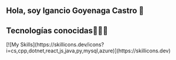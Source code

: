 ## Hola, soy Igancio Goyenaga Castro 👋


<h2>Tecnologías conocidas👨🏻‍💻</h2>
[![My Skills](https://skillicons.dev/icons?i=cs,cpp,dotnet,react,js,java,py,mysql,azure)](https://skillicons.dev)




<!--
**NachoGoyenaga/NachoGoyenaga** is a ✨ _special_ ✨ repository because its `README.md` (this file) appears on your GitHub profile.

Here are some ideas to get you started:

- 🔭 I’m currently working on ...
- 🌱 I’m currently learning ...
- 👯 I’m looking to collaborate on ...
- 🤔 I’m looking for help with ...
- 💬 Ask me about ...
- 📫 How to reach me: ...
- 😄 Pronouns: ...
- ⚡ Fun fact: ...
-->
